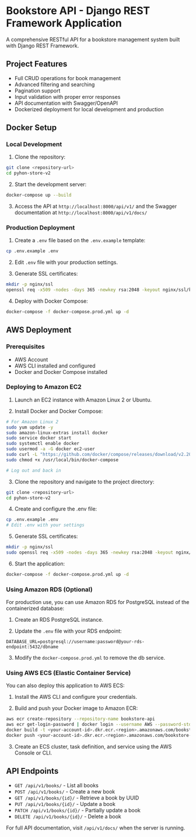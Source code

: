 # Bookstore API - Django REST Framework Application

A comprehensive RESTful API for a bookstore management system built with Django REST Framework.

## Project Features

- Full CRUD operations for book management
- Advanced filtering and searching
- Pagination support
- Input validation with proper error responses
- API documentation with Swagger/OpenAPI
- Dockerized deployment for local development and production

## Docker Setup

### Local Development

1. Clone the repository:
```bash
git clone <repository-url>
cd pyhon-store-v2
```

2. Start the development server:
```bash
docker-compose up --build
```

3. Access the API at `http://localhost:8000/api/v1/` and the Swagger documentation at `http://localhost:8000/api/v1/docs/`

### Production Deployment

1. Create a `.env` file based on the `.env.example` template:
```bash
cp .env.example .env
```

2. Edit `.env` file with your production settings.

3. Generate SSL certificates:
```bash
mkdir -p nginx/ssl
openssl req -x509 -nodes -days 365 -newkey rsa:2048 -keyout nginx/ssl/key.pem -out nginx/ssl/cert.pem
```

4. Deploy with Docker Compose:
```bash
docker-compose -f docker-compose.prod.yml up -d
```

## AWS Deployment

### Prerequisites
- AWS Account
- AWS CLI installed and configured
- Docker and Docker Compose installed

### Deploying to Amazon EC2

1. Launch an EC2 instance with Amazon Linux 2 or Ubuntu.

2. Install Docker and Docker Compose:
```bash
# For Amazon Linux 2
sudo yum update -y
sudo amazon-linux-extras install docker
sudo service docker start
sudo systemctl enable docker
sudo usermod -a -G docker ec2-user
sudo curl -L "https://github.com/docker/compose/releases/download/v2.20.3/docker-compose-$(uname -s)-$(uname -m)" -o /usr/local/bin/docker-compose
sudo chmod +x /usr/local/bin/docker-compose

# Log out and back in
```

3. Clone the repository and navigate to the project directory:
```bash
git clone <repository-url>
cd pyhon-store-v2
```

4. Create and configure the .env file:
```bash
cp .env.example .env
# Edit .env with your settings
```

5. Generate SSL certificates:
```bash
mkdir -p nginx/ssl
sudo openssl req -x509 -nodes -days 365 -newkey rsa:2048 -keyout nginx/ssl/key.pem -out nginx/ssl/cert.pem
```

6. Start the application:
```bash
docker-compose -f docker-compose.prod.yml up -d
```

### Using Amazon RDS (Optional)

For production use, you can use Amazon RDS for PostgreSQL instead of the containerized database:

1. Create an RDS PostgreSQL instance.

2. Update the `.env` file with your RDS endpoint:
```
DATABASE_URL=postgresql://username:password@your-rds-endpoint:5432/dbname
```

3. Modify the `docker-compose.prod.yml` to remove the db service.

### Using AWS ECS (Elastic Container Service)

You can also deploy this application to AWS ECS:

1. Install the AWS CLI and configure your credentials.

2. Build and push your Docker image to Amazon ECR:
```bash
aws ecr create-repository --repository-name bookstore-api
aws ecr get-login-password | docker login --username AWS --password-stdin <your-account-id>.dkr.ecr.<region>.amazonaws.com
docker build -t <your-account-id>.dkr.ecr.<region>.amazonaws.com/bookstore-api:latest .
docker push <your-account-id>.dkr.ecr.<region>.amazonaws.com/bookstore-api:latest
```

3. Create an ECS cluster, task definition, and service using the AWS Console or CLI.

## API Endpoints

- `GET /api/v1/books/` - List all books
- `POST /api/v1/books/` - Create a new book
- `GET /api/v1/books/{id}/` - Retrieve a book by UUID
- `PUT /api/v1/books/{id}/` - Update a book
- `PATCH /api/v1/books/{id}/` - Partially update a book
- `DELETE /api/v1/books/{id}/` - Delete a book

For full API documentation, visit `/api/v1/docs/` when the server is running.
